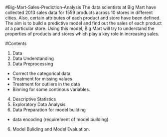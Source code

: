 #Big-Mart-Sales-Prediction-Analysis
        The data scientists at Big Mart have collected 2013 sales data for 1559 products across 10 stores in different cities. Also, certain attributes of each product and store have been defined. 
         The aim is to build a predictive model and find out the sales of each product at a particular store. Using this model, Big Mart will try to understand the properties of products and stores which play a key role in increasing sales.
         
#Contents
1. Data
2. Data Understanding 
3. Data Preprocessing 
  * Correct the categorical data
  * Treatment for missing values 
  * Treatment for outliers in the data
  * Binning for some continous variables.
4. Descriptive Statistics
4. Exploratory Data Analysis
5. Data Preparation for model building 
  * data encoding (requirement of model building)
6. Model Buliding and Model Evaluation.
